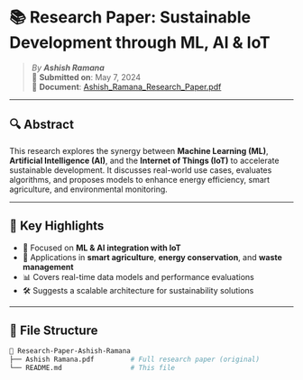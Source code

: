 # 📚 Research Paper: Sustainable Development through ML, AI & IoT

> _By **Ashish Ramana**_  
> 📅 **Submitted on**: May 7, 2024  
> 📄 **Document**: [Ashish_Ramana_Research_Paper.pdf](Ashish%20Ramana.pdf)

---

## 🔍 Abstract

This research explores the synergy between **Machine Learning (ML)**, **Artificial Intelligence (AI)**, and the **Internet of Things (IoT)** to accelerate sustainable development. It discusses real-world use cases, evaluates algorithms, and proposes models to enhance energy efficiency, smart agriculture, and environmental monitoring.

---

## 🧠 Key Highlights

- 📌 Focused on **ML & AI integration with IoT**
- 🌱 Applications in **smart agriculture**, **energy conservation**, and **waste management**
- 📊 Covers real-time data models and performance evaluations
- 🛠️ Suggests a scalable architecture for sustainability solutions

---

## 📁 File Structure

```bash
📂 Research-Paper-Ashish-Ramana
├── Ashish Ramana.pdf         # Full research paper (original)
└── README.md                 # This file
